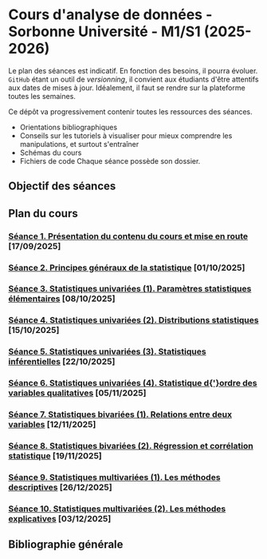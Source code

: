 # Cours d'analyse de données - Sorbonne Université - M1/S1 (2025-2026)

Le plan des séances est indicatif. En fonction des besoins, il pourra évoluer. `GitHub` étant un outil de *versionning*, il convient aux étudiants d'être attentifs aux dates de mises à jour. Idéalement, il faut se rendre sur la plateforme toutes les semaines.

Ce dépôt va progressivement contenir toutes les ressources des séances.
- Orientations bibliographiques
- Conseils sur les tutoriels à visualiser pour mieux comprendre les manipulations, et surtout s'entraîner
- Schémas du cours
- Fichiers de code
Chaque séance possède son dossier.

## Objectif des séances

## Plan du cours

### [Séance 1. Présentation du contenu du cours et mise en route](./Seance-01/Seance-01.md) [17/09/2025]

### [Séance 2. Principes généraux de la statistique](./Seance-02/Seance-02.md) [01/10/2025]

### [Séance 3. Statistiques univariées (1). Paramètres statistiques élémentaires](./Seance-03/Seance-03.md) [08/10/2025]

### [Séance 4. Statistiques univariées (2). Distributions statistiques](./Seance-04/Seance-04.md) [15/10/2025]

### [Séance 5. Statistiques univariées (3). Statistiques inférentielles](./Seance-05/Seance-05.md) [22/10/2025]

### [Séance 6. Statistiques univariées (4). Statistique d{'}ordre des variables qualitatives](./Seance-06/Seance-06.md) [05/11/2025]

### [Séance 7. Statistiques bivariées (1). Relations entre deux variables](./Seance-07/Seance-07.md) [12/11/2025]

### [Séance 8. Statistiques bivariées (2). Régression et corrélation statistique](./Seance-08/Seance-08.md) [19/11/2025]

### [Séance 9. Statistiques multivariées (1). Les méthodes descriptives](./Seance-09/Seance-09.md) [26/12/2025]

### [Séance 10. Statistiques multivariées (2). Les méthodes explicatives](./Seance-10/Seance-10.md) [03/12/2025]

## Bibliographie générale
